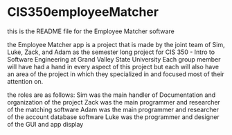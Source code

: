 # CIS350employeeMatcher
this is the README file  for the Employee Matcher software

the Employee Matcher app is a project that is made by the joint team of
Sim, Luke, Zack, and Adam as the semester long project for
CIS 350 - Intro to Software Engineering at Grand Valley State University
Each group member will have had a hand in every aspect of this project
but each will also have an area of the project in which they specialized
in and focused most of their attention on.

the roles are as follows:
Sim was the main handler of Documentation and organization of the project
Zack was the main programmer and researcher of the matching software
Adam was the main programmer and researcher of the account database software
Luke was the programmer and designer of the GUI and app display
